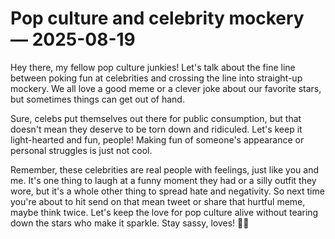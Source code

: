 # Pop culture and celebrity mockery — 2025-08-19

Hey there, my fellow pop culture junkies! Let's talk about the fine line between poking fun at celebrities and crossing the line into straight-up mockery. We all love a good meme or a clever joke about our favorite stars, but sometimes things can get out of hand. 

Sure, celebs put themselves out there for public consumption, but that doesn't mean they deserve to be torn down and ridiculed. Let's keep it light-hearted and fun, people! Making fun of someone's appearance or personal struggles is just not cool. 

Remember, these celebrities are real people with feelings, just like you and me. It's one thing to laugh at a funny moment they had or a silly outfit they wore, but it's a whole other thing to spread hate and negativity. So next time you're about to hit send on that mean tweet or share that hurtful meme, maybe think twice. Let's keep the love for pop culture alive without tearing down the stars who make it sparkle. Stay sassy, loves! 💫✨